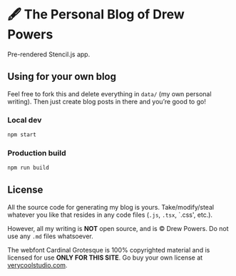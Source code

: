 # 🖋️ The Personal Blog of Drew Powers

Pre-rendered Stencil.js app.

## Using for your own blog

Feel free to fork this and delete everything in `data/` (my own personal writing). Then just create
blog posts in there and you’re good to go!

### Local dev

```bash
npm start
```

### Production build

```bash
npm run build
```

## License

All the source code for generating my blog is yours. Take/modify/steal whatever you like that
resides in any code files (`.js`, `.tsx`, `.css', etc.).

However, all my writing is **NOT** open source, and is ©️ Drew Powers. Do not use any `.md` files
whatsoever.

The webfont Cardinal Grotesque is 100% copyrighted material and is licensed for use **ONLY FOR THIS
SITE**. Go buy your own license at [verycoolstudio.com][verycool].

[verycool]: https://www.verycoolstudio.com/
